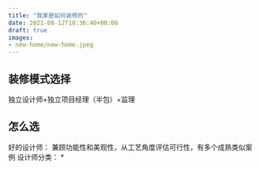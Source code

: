 ```yaml
---
title: "我家是如何装修的"
date: 2021-08-12T10:36:40+08:00
draft: true
images:
- new-home/new-home.jpeg
---
```


## 装修模式选择

独立设计师+独立项目经理（半包）+监理

## 怎么选

好的设计师： 兼顾功能性和美观性，从工艺角度评估可行性，有多个成熟类似案例
设计师分类： 
  * 


